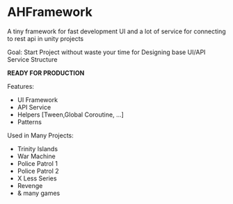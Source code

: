 # AHFramework
A tiny framework for fast development UI and a lot of service for connecting to rest api in unity projects

Goal: Start Project without waste your time for Designing base UI/API Service Structure

**READY FOR PRODUCTION**


Features: 

- UI Framework
- API Service
- Helpers [Tween,Global Coroutine, ...]
- Patterns


Used in Many Projects: 

- Trinity Islands
- War Machine
- Police Patrol 1
- Police Patrol 2
- X Less Series
- Revenge 
- & many games 
